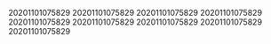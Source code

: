 20201101075829
20201101075829
20201101075829
20201101075829
20201101075829
20201101075829
20201101075829
20201101075829
20201101075829
